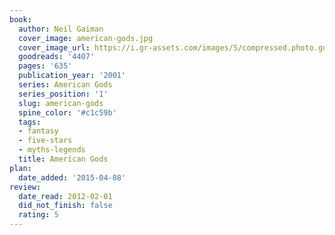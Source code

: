 ```yaml
---
book:
  author: Neil Gaiman
  cover_image: american-gods.jpg
  cover_image_url: https://i.gr-assets.com/images/S/compressed.photo.goodreads.com/books/1258417001l/4407._SX98_.jpg
  goodreads: '4407'
  pages: '635'
  publication_year: '2001'
  series: American Gods
  series_position: '1'
  slug: american-gods
  spine_color: '#c1c59b'
  tags:
  - fantasy
  - five-stars
  - myths-legends
  title: American Gods
plan:
  date_added: '2015-04-08'
review:
  date_read: 2012-02-01
  did_not_finish: false
  rating: 5
---
```

